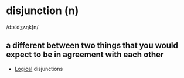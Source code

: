 # disjunction (n)

/dɪsˈdʒʌŋkʃn/

## a different between two things that you would expect to be in agreement with each other

- [Logical](logical-adj.md#following-or-able-to-follow-the-rules-of-logic-in-which-ideas-or-facts-are-based-on-other-true-ideas-or-facts) disjunctions